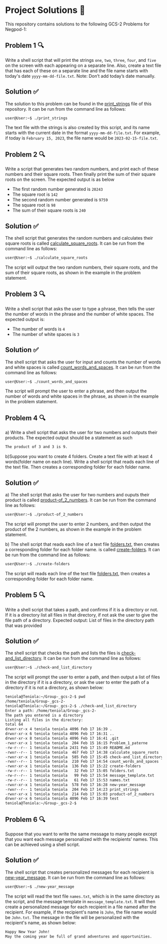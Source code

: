 # Project Solutions 📃

This repository contains solutions to the following GCS-2 Problems for Negpod-1:

## Problem 1 🔍

Write a shell script that will print the strings `one`, `two`, `three`, `four`, and `five` on the screen with each appearing on a separate line. Also, create a text file that has each of these on a separate line and the file name starts with today's date `yyyy-mm-dd-file.txt`. Note: Don’t add today’s date manually.

## Solution ✅

The solution to this problem can be found in the [print_strings](./print_strings) file of this repository. It can be run from the command line as follows:

```sh
user@User:~$ ./print_strings
```
The text file with the strings is also created by this script, and its name starts with the current date in the format `yyyy-mm-dd-file.txt`. For example, if today is `February 15, 2023`, the file name would be `2023-02-15-file.txt`.

## Problem 2 🔍

Write a script that generates two random numbers, and print each of these numbers and their square roots. Then finally print the sum of their square roots on the screen. The expected output is as below

- The first random number generated is `20243`   
- The square root is `142`   
- The second random number generated is `9759`  
- The square root is `98`   
- The sum of their square roots is `240`


## Solution ✅

The shell script that generates the random numbers and calculates their square roots is called [calculate_square_roots](./calculate_square_roots). It can be run from the command line as follows:

```sh
user@User:~$ ./calculate_square_roots
```
The script will output the two random numbers, their square roots, and the sum of their square roots, as shown in the example in the problem statement.

## Problem 3 🔍

Write a shell script that asks the user to type a phrase, then tells the user the number of words in the phrase and the number of white spaces. The expected output is:

- The number of words is `4`    
- The number of white spaces is `3`

## Solution ✅

The shell script that asks the user for input and counts the number of words and white spaces is called [count_words_and_spaces](./count_words_and_spaces). It can be run from the command line as follows:

```sh
user@User:~$ ./count_words_and_spaces
```
The script will prompt the user to enter a phrase, and then output the number of words and white spaces in the phrase, as shown in the example in the problem statement.

## Problem 4 🔍

a) Write a shell script that asks the user for two numbers and outputs their products. The expected output should be a statement as such 

```sh
The product of 3 and 3 is 9.
```
b)Suppose you want to create 4 folders. Create a text file with at least 4 words(folder name on each line). Write a shell script that reads each line of the text file. Then creates a corresponding folder for each folder name.

## Solution ✅

a) The shell script that asks the user for two numbers and ouputs their product is called [product-of_2_numbers](./product-of_2_numbers). It can be run from the command line as follows:

```sh
user@User:~$ ./product-of_2_numbers
```
The script will prompt the user to enter 2 numbers, and then output the product of the 2 numbers, as shown in the example in the problem statement.

b) The shell script that reads each line of a text file [folders.txt](./folders.txt), then creates a corresponding folder for each folder name. is called [create-folders](./create-folders). It can be run from the command line as follows:

```sh
user@User:~$ ./create-folders
```
The script will reads each line of the text file [folders.txt](./folders.txt), then creates a corresponding folder for each folder name.

## Problem 5 🔍

Write a shell script that takes a path, and confirms if it is a directory or not. If it is a directory list all files in that directory, if not ask the user to give the file path of a directory.  Expected output: List of files in the directory path that was provided

## Solution ✅

The shell script that checks the path and lists the files is [check-and_list_directory](./check-and_list_directory). It can be run from the command line as follows:

```sh
user@User:~$ ./check-and_list_directory
```
The script will prompt the user to enter a path, and then output a list of files in the directory if it is a directory, or ask the user to enter the path of a directory if it is not a directory, as shown below: 
```sh
teniola@Teniola:~/Group-_gcs-2-$ pwd
/home/teniola/Group-_gcs-2-
teniola@Teniola:~/Group-_gcs-2-$ ./check-and_list_directory
Enter a path: /home/teniola/Group-_gcs-2-
The path you entered is a directory
Listing all files in the directory:
total 64
drwxr-xr-x 4 teniola teniola 4096 Feb 17 16:39 .
drwxr-xr-x 6 teniola teniola 4096 Feb 17 16:31 ..
drwxr-xr-x 8 teniola teniola 4096 Feb 17 16:41 .git
-rwxr-xr-x 1 teniola teniola  204 Feb 15 16:15 Problem_1_paterne
-rw-r--r-- 1 teniola teniola 2431 Feb 17 15:49 README.md
-rwxr--r-- 1 teniola teniola  467 Feb 17 14:38 calculate_square_roots
-rwxr-xr-x 1 teniola teniola  585 Feb 17 15:45 check-and_list_directory
-rwxr--r-- 1 teniola teniola  210 Feb 17 14:54 count_words_and_spaces
-rwxr-xr-x 1 teniola teniola  136 Feb 17 15:22 create-folders
-rw-r--r-- 1 teniola teniola   32 Feb 17 15:05 folders.txt
-rw-r--r-- 1 teniola teniola   99 Feb 17 15:54 message_template.txt
-rw-r--r-- 1 teniola teniola   61 Feb 17 15:53 names.txt
-rwxr-xr-x 1 teniola teniola  578 Feb 17 16:28 new-year_message
-rwxr--r-- 1 teniola teniola  204 Feb 17 14:23 print_strings
-rwxr-xr-x 1 teniola teniola  214 Feb 17 15:03 product-of_2_numbers
drwxr-xr-x 6 teniola teniola 4096 Feb 17 16:39 test
teniola@Teniola:~/Group-_gcs-2-$
```

## Problem 6 🔍

Suppose that you want to write the same message to many people except that you want each message personalized with the recipients’ names. This can be achieved using a shell script.

## Solution ✅

The shell script that creates personalized messages for each recipient is [new-year_message](./new-year_message). It can be run from the command line as follows:

```sh
user@User:~$ ./new-year_message
```
The script will read the text file `names.txt`, which is in the same directory as the script, and the message template in `message_template.txt`. It will then create a personalized message for each recipient in a file named after the recipient. For example, if the recipient's name is `John`, the file name would be `John.txt`. The message in the file will be personalized with the recipient's name, as shown below:

```sh
Happy New Year John!
May the coming year be full of grand adventures and opportunities.
```

